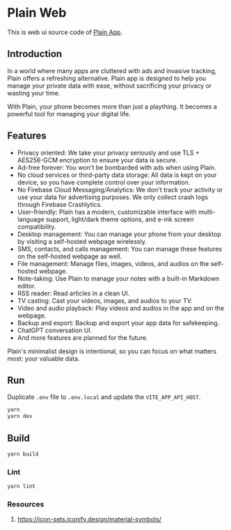 # Plain Web

This is web ui source code of [Plain App](https://github.com/ismartcoding/plain-app).

## Introduction

In a world where many apps are cluttered with ads and invasive tracking, Plain offers a refreshing alternative. Plain app is designed to help you manage your private data with ease, without sacrificing your privacy or wasting your time.

With Plain, your phone becomes more than just a plaything. It becomes a powerful tool for managing your digital life.

## Features

- Privacy oriented: We take your privacy seriously and use TLS + AES256-GCM encryption to ensure your data is secure.
- Ad-free forever: You won't be bombarded with ads when using Plain.
- No cloud services or third-party data storage: All data is kept on your device, so you have complete control over your information.
- No Firebase Cloud Messaging/Analytics: We don't track your activity or use your data for advertising purposes. We only collect crash logs through Firebase Crashlytics.
- User-friendly: Plain has a modern, customizable interface with multi-language support, light/dark theme options, and e-ink screen compatibility.
- Desktop management: You can manage your phone from your desktop by visiting a self-hosted webpage wirelessly.
- SMS, contacts, and calls management: You can manage these features on the self-hosted webpage as well.
- File management: Manage files, images, videos, and audios on the self-hosted webpage.
- Note-taking: Use Plain to manage your notes with a built-in Markdown editor.
- RSS reader: Read articles in a clean UI.
- TV casting: Cast your videos, images, and audios to your TV.
- Video and audio playback: Play videos and audios in the app and on the webpage.
- Backup and export: Backup and export your app data for safekeeping.
- ChatGPT conversation UI.
- And more features are planned for the future.

Plain's minimalist design is intentional, so you can focus on what matters most: your valuable data.

## Run

Duplicate `.env` file to `.env.local` and update the `VITE_APP_API_HOST`.

```sh
yarn
yarn dev
```

## Build

```sh
yarn build
```

### Lint

```sh
yarn lint
```


### Resources

1. https://icon-sets.iconify.design/material-symbols/
